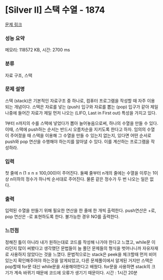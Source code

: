 # [Silver II] 스택 수열 - 1874 

[문제 링크](https://www.acmicpc.net/problem/1874) 

### 성능 요약

메모리: 118572 KB, 시간: 2700 ms

### 분류

자료 구조, 스택

### 문제 설명

<p>스택 (stack)은 기본적인 자료구조 중 하나로, 컴퓨터 프로그램을 작성할 때 자주 이용되는 개념이다. 스택은 자료를 넣는 (push) 입구와 자료를 뽑는 (pop) 입구가 같아 제일 나중에 들어간 자료가 제일 먼저 나오는 (LIFO, Last in First out) 특성을 가지고 있다.</p>

<p>1부터 n까지의 수를 스택에 넣었다가 뽑아 늘어놓음으로써, 하나의 수열을 만들 수 있다. 이때, 스택에 push하는 순서는 반드시 오름차순을 지키도록 한다고 하자. 임의의 수열이 주어졌을 때 스택을 이용해 그 수열을 만들 수 있는지 없는지, 있다면 어떤 순서로 push와 pop 연산을 수행해야 하는지를 알아낼 수 있다. 이를 계산하는 프로그램을 작성하라.</p>

### 입력 

 <p>첫 줄에 n (1 ≤ n ≤ 100,000)이 주어진다. 둘째 줄부터 n개의 줄에는 수열을 이루는 1이상 n이하의 정수가 하나씩 순서대로 주어진다. 물론 같은 정수가 두 번 나오는 일은 없다.</p>

### 출력 

 <p>입력된 수열을 만들기 위해 필요한 연산을 한 줄에 한 개씩 출력한다. push연산은 +로, pop 연산은 -로 표현하도록 한다. 불가능한 경우 NO를 출력한다.</p>

### 느낀점
정해진 틀이 아니라 내가 원하는대로 코드를 작성해 나가야 한다고 느꼈고, while문 이라던지 많이 써봤다고 생각했던 문법들이 늘 풀던 문제들의 형식을 벗어나니까 자유자재로 사용하지 않았다는 것을 느꼈다. 
문법적으로는 stack은 peek을 체크할때 먼저 비어있는지 확인해주어야 하는것을 알게되었고, 다른 문제풀이에서 알게된 거지만 스택은 pop할때 for문 대신 while문을 사용해야한다고 배웠다. for문을 사용하면 stack의 크기가 계속 바뀌기 때문에 코드에 오류가 생기기 때문이다.
시간 : 1시간 20분
